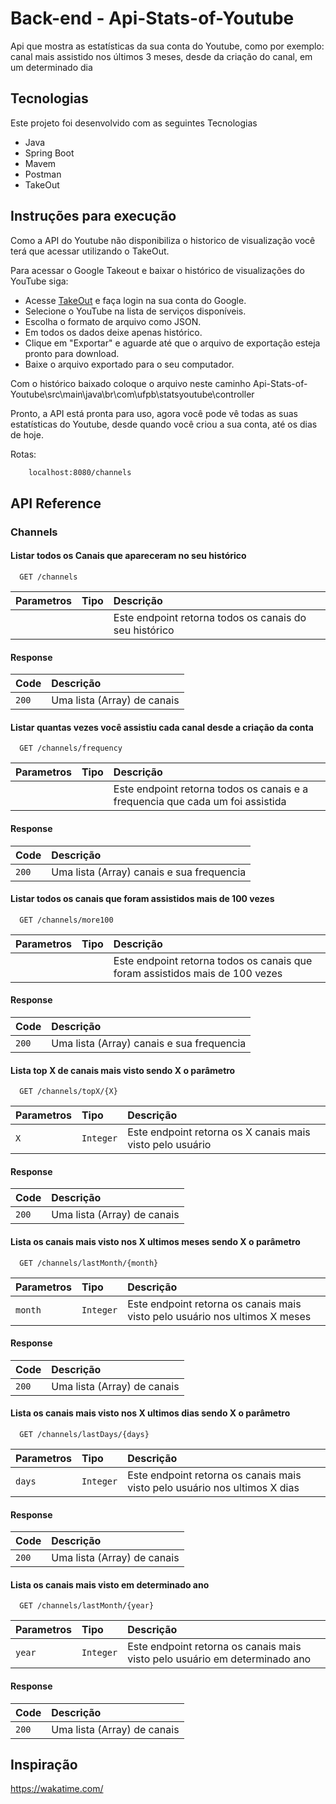 # Back-end - Api-Stats-of-Youtube

Api que mostra as estatísticas da sua conta do Youtube, como por exemplo: canal mais assistido nos últimos 3 meses, desde da criação do canal, em um determinado dia

## Tecnologias

Este projeto foi desenvolvido com as seguintes Tecnologias

- Java
- Spring Boot
- Mavem
- Postman
- TakeOut

## Instruções para execução

Como a API do Youtube não disponibiliza o historico de visualização você terá que acessar utilizando o TakeOut.

Para acessar o Google Takeout e baixar o histórico de visualizações do YouTube siga:

- Acesse [TakeOut](takeout.google.com) e faça login na sua conta do Google.
- Selecione o YouTube na lista de serviços disponíveis.
- Escolha o formato de arquivo como JSON.
- Em todos os dados deixe apenas histórico.
- Clique em "Exportar" e aguarde até que o arquivo de exportação esteja pronto para download.
- Baixe o arquivo exportado para o seu computador.

Com o histórico baixado coloque o arquivo neste caminho Api-Stats-of-Youtube\src\main\java\br\com\ufpb\statsyoutube\controller

Pronto, a API está pronta para uso, agora você pode vê todas as suas estatísticas do Youtube, desde quando você criou a sua conta, até os dias de hoje.

Rotas: 
```sh
    localhost:8080/channels
```
## API Reference

### Channels 

#### Listar todos os Canais que apareceram no seu histórico

```http
  GET /channels
```

| Parametros | Tipo     | Descrição                |
| :-------- | :------- | :------------------------- |
|  | | Este endpoint retorna todos os canais do seu histórico |

#### Response

| Code | Descrição                     |
| :--------  | :-------------------------------- |
| `200`       | Uma lista (Array) de canais |

#### Listar quantas vezes você assistiu cada canal desde a criação da conta

```http
  GET /channels/frequency
```

| Parametros | Tipo     | Descrição                     |
| :-------- | :------- | :-------------------------------- |
|   |  | Este endpoint retorna todos os canais e a frequencia que cada um foi assistida |

#### Response

| Code | Descrição                     |
| :--------  | :-------------------------------- |
| `200`       | Uma lista (Array) canais e sua frequencia |


#### Listar todos os canais que foram assistidos mais de 100 vezes

```http
  GET /channels/more100
```

| Parametros | Tipo     | Descrição                     |
| :-------- | :------- | :-------------------------------- |
|       |  | Este endpoint retorna todos os canais que foram assistidos mais de 100 vezes |

#### Response

| Code | Descrição                     |
| :--------  | :-------------------------------- |
| `200`       | Uma lista (Array) canais e sua frequencia |


#### Lista top X de canais mais visto sendo X o parâmetro

```http
  GET /channels/topX/{X}
```

| Parametros | Tipo     | Descrição                     |
| :-------- | :------- | :-------------------------------- |
| `X`      | `Integer` | Este endpoint retorna os X canais mais visto pelo usuário |

#### Response

| Code | Descrição                     |
| :--------  | :-------------------------------- |
| `200`       | Uma lista (Array) de canais |

#### Lista os canais mais visto nos X ultimos meses sendo X o parâmetro

```http
  GET /channels/lastMonth/{month}
```

| Parametros | Tipo     | Descrição                     |
| :-------- | :------- | :-------------------------------- |
| `month`      | `Integer` | Este endpoint retorna os canais mais visto pelo usuário nos ultimos X meses |

#### Response

| Code | Descrição                     |
| :--------  | :-------------------------------- |
| `200`       | Uma lista (Array) de canais |

#### Lista os canais mais visto nos X ultimos dias sendo X o parâmetro

```http
  GET /channels/lastDays/{days}
```

| Parametros | Tipo     | Descrição                     |
| :-------- | :------- | :-------------------------------- |
| `days`      | `Integer` | Este endpoint retorna os canais mais visto pelo usuário nos ultimos X dias |

#### Response

| Code | Descrição                     |
| :--------  | :-------------------------------- |
| `200`       | Uma lista (Array) de canais |

#### Lista os canais mais visto em determinado ano

```http
  GET /channels/lastMonth/{year}
```

| Parametros | Tipo     | Descrição                     |
| :-------- | :------- | :-------------------------------- |
| `year`      | `Integer` | Este endpoint retorna os canais mais visto pelo usuário em determinado ano |

#### Response

| Code | Descrição                     |
| :--------  | :-------------------------------- |
| `200`       | Uma lista (Array) de canais |


## Inspiração

https://wakatime.com/
